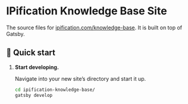 # IPification Knowledge Base Site

The source files for [ipification.com/knowledge-base](https://ipification.com/knowledge-base).
It is built on top of Gatsby.

## 🚀 Quick start

1.  **Start developing.**

    Navigate into your new site’s directory and start it up.

    ```sh
    cd ipification-knowledge-base/
    gatsby develop
    ```

